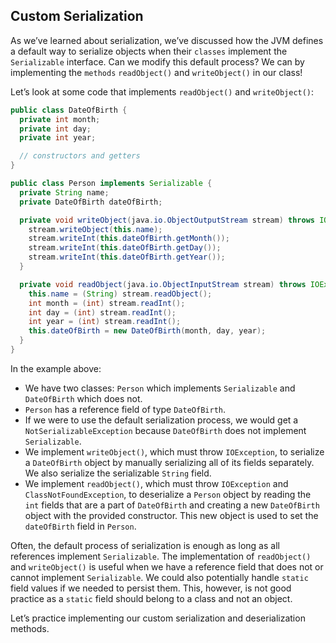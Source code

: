 ## Custom Serialization

As we’ve learned about serialization, we’ve discussed how the JVM defines a default way to serialize objects when their `classes` implement the `Serializable` interface. Can we modify this default process? We can by implementing the `methods` `readObject()` and `writeObject()` in our class!

Let’s look at some code that implements `readObject()` and `writeObject()`:

```java
public class DateOfBirth {
  private int month;
  private int day;
  private int year;

  // constructors and getters
}

public class Person implements Serializable {
  private String name;
  private DateOfBirth dateOfBirth;

  private void writeObject(java.io.ObjectOutputStream stream) throws IOException{
    stream.writeObject(this.name);
    stream.writeInt(this.dateOfBirth.getMonth());
    stream.writeInt(this.dateOfBirth.getDay());
    stream.writeInt(this.dateOfBirth.getYear());
  }

  private void readObject(java.io.ObjectInputStream stream) throws IOException, ClassNotFoundException{
    this.name = (String) stream.readObject();
    int month = (int) stream.readInt();
    int day = (int) stream.readInt();
    int year = (int) stream.readInt();
    this.dateOfBirth = new DateOfBirth(month, day, year);
  }	
}
```

In the example above:

* We have two classes: `Person` which implements `Serializable` and `DateOfBirth` which does not.
* `Person` has a reference field of type `DateOfBirth`.
* If we were to use the default serialization process, we would get a `NotSerializableException` because `DateOfBirth` does not implement `Serializable`.
* We implement `writeObject()`, which must throw `IOException`, to serialize a `DateOfBirth` object by manually serializing all of its fields separately. We also serialize the serializable `String` field.
* We implement `readObject()`, which must throw `IOException` and `ClassNotFoundException`, to deserialize a `Person` object by reading the `int` fields that are a part of `DateOfBirth` and creating a new `DateOfBirth` object with the provided constructor. This new object is used to set the `dateOfBirth` field in `Person`.

Often, the default process of serialization is enough as long as all references implement `Serializable`. The implementation of `readObject()` and `writeObject()` is useful when we have a reference field that does not or cannot implement `Serializable`. We could also potentially handle `static` field values if we needed to persist them. This, however, is not good practice as a `static` field should belong to a class and not an object.

Let’s practice implementing our custom serialization and deserialization methods.